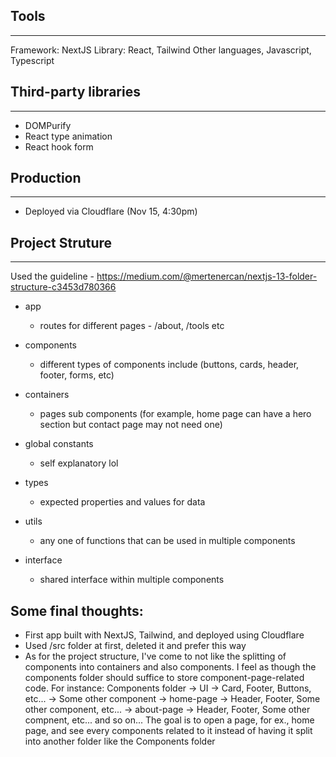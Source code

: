 ## Tools

---

Framework: NextJS
Library: React, Tailwind
Other languages, Javascript, Typescript

## Third-party libraries

---

- DOMPurify
- React type animation
- React hook form

## Production

---

- Deployed via Cloudflare (Nov 15, 4:30pm)

## Project Struture

---

Used the guideline - https://medium.com/@mertenercan/nextjs-13-folder-structure-c3453d780366

- app

  - routes for different pages - /about, /tools etc

- components

  - different types of components include (buttons, cards, header, footer, forms, etc)

- containers

  - pages sub components (for example, home page can have a hero section but contact page may not need one)

- global constants

  - self explanatory lol

- types

  - expected properties and values for data

- utils

  - any one of functions that can be used in multiple components

- interface
  - shared interface within multiple components

## Some final thoughts:

- First app built with NextJS, Tailwind, and deployed using Cloudflare
- Used /src folder at first, deleted it and prefer this way
- As for the project structure, I've come to not like the splitting of components into containers and also components. I feel
  as though the components folder should suffice to store component-page-related code.
  For instance:
  Components folder
  -> UI -> Card, Footer, Buttons, etc...
  -> Some other component
  -> home-page -> Header, Footer, Some other component, etc...
  -> about-page -> Header, Footer, Some other compnent, etc...
  and so on...
  The goal is to open a page, for ex., home page, and see every components related to it instead of having it split into another folder like the Components folder
